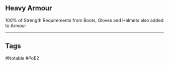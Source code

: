 ## Heavy Armour
100% of Strength Requirements from Boots, Gloves and Helmets also added to Armour

---
## Tags
#Notable
#PoE2
